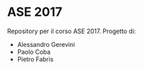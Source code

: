 # ASE 2017
Repository per il corso ASE 2017.
Progetto di:
- Alessandro Gerevini
- Paolo Coba
- Pietro Fabris